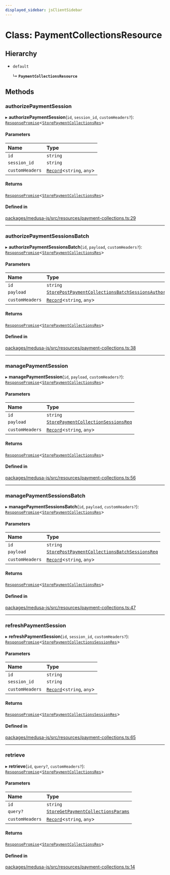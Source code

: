 ```yaml
---
displayed_sidebar: jsClientSidebar
---
```


# Class: PaymentCollectionsResource

## Hierarchy

- `default`

  ↳ **`PaymentCollectionsResource`**

## Methods

### authorizePaymentSession

▸ **authorizePaymentSession**(`id`, `session_id`, `customHeaders?`): [`ResponsePromise`](../modules/internal-12.md#responsepromise)<[`StorePaymentCollectionsRes`](../modules/internal-8.internal.md#storepaymentcollectionsres)\>

#### Parameters

| Name | Type |
| :------ | :------ |
| `id` | `string` |
| `session_id` | `string` |
| `customHeaders` | [`Record`](../modules/internal.md#record)<`string`, `any`\> |

#### Returns

[`ResponsePromise`](../modules/internal-12.md#responsepromise)<[`StorePaymentCollectionsRes`](../modules/internal-8.internal.md#storepaymentcollectionsres)\>

#### Defined in

[packages/medusa-js/src/resources/payment-collections.ts:29](https://github.com/medusajs/medusa/blob/b38f73726/packages/medusa-js/src/resources/payment-collections.ts#L29)

___

### authorizePaymentSessionsBatch

▸ **authorizePaymentSessionsBatch**(`id`, `payload`, `customHeaders?`): [`ResponsePromise`](../modules/internal-12.md#responsepromise)<[`StorePaymentCollectionsRes`](../modules/internal-8.internal.md#storepaymentcollectionsres)\>

#### Parameters

| Name | Type |
| :------ | :------ |
| `id` | `string` |
| `payload` | [`StorePostPaymentCollectionsBatchSessionsAuthorizeReq`](internal-8.internal.StorePostPaymentCollectionsBatchSessionsAuthorizeReq.md) |
| `customHeaders` | [`Record`](../modules/internal.md#record)<`string`, `any`\> |

#### Returns

[`ResponsePromise`](../modules/internal-12.md#responsepromise)<[`StorePaymentCollectionsRes`](../modules/internal-8.internal.md#storepaymentcollectionsres)\>

#### Defined in

[packages/medusa-js/src/resources/payment-collections.ts:38](https://github.com/medusajs/medusa/blob/b38f73726/packages/medusa-js/src/resources/payment-collections.ts#L38)

___

### managePaymentSession

▸ **managePaymentSession**(`id`, `payload`, `customHeaders?`): [`ResponsePromise`](../modules/internal-12.md#responsepromise)<[`StorePaymentCollectionsRes`](../modules/internal-8.internal.md#storepaymentcollectionsres)\>

#### Parameters

| Name | Type |
| :------ | :------ |
| `id` | `string` |
| `payload` | [`StorePaymentCollectionSessionsReq`](internal-8.internal.StorePaymentCollectionSessionsReq.md) |
| `customHeaders` | [`Record`](../modules/internal.md#record)<`string`, `any`\> |

#### Returns

[`ResponsePromise`](../modules/internal-12.md#responsepromise)<[`StorePaymentCollectionsRes`](../modules/internal-8.internal.md#storepaymentcollectionsres)\>

#### Defined in

[packages/medusa-js/src/resources/payment-collections.ts:56](https://github.com/medusajs/medusa/blob/b38f73726/packages/medusa-js/src/resources/payment-collections.ts#L56)

___

### managePaymentSessionsBatch

▸ **managePaymentSessionsBatch**(`id`, `payload`, `customHeaders?`): [`ResponsePromise`](../modules/internal-12.md#responsepromise)<[`StorePaymentCollectionsRes`](../modules/internal-8.internal.md#storepaymentcollectionsres)\>

#### Parameters

| Name | Type |
| :------ | :------ |
| `id` | `string` |
| `payload` | [`StorePostPaymentCollectionsBatchSessionsReq`](internal-8.internal.StorePostPaymentCollectionsBatchSessionsReq.md) |
| `customHeaders` | [`Record`](../modules/internal.md#record)<`string`, `any`\> |

#### Returns

[`ResponsePromise`](../modules/internal-12.md#responsepromise)<[`StorePaymentCollectionsRes`](../modules/internal-8.internal.md#storepaymentcollectionsres)\>

#### Defined in

[packages/medusa-js/src/resources/payment-collections.ts:47](https://github.com/medusajs/medusa/blob/b38f73726/packages/medusa-js/src/resources/payment-collections.ts#L47)

___

### refreshPaymentSession

▸ **refreshPaymentSession**(`id`, `session_id`, `customHeaders?`): [`ResponsePromise`](../modules/internal-12.md#responsepromise)<[`StorePaymentCollectionsSessionRes`](../modules/internal-8.internal.md#storepaymentcollectionssessionres)\>

#### Parameters

| Name | Type |
| :------ | :------ |
| `id` | `string` |
| `session_id` | `string` |
| `customHeaders` | [`Record`](../modules/internal.md#record)<`string`, `any`\> |

#### Returns

[`ResponsePromise`](../modules/internal-12.md#responsepromise)<[`StorePaymentCollectionsSessionRes`](../modules/internal-8.internal.md#storepaymentcollectionssessionres)\>

#### Defined in

[packages/medusa-js/src/resources/payment-collections.ts:65](https://github.com/medusajs/medusa/blob/b38f73726/packages/medusa-js/src/resources/payment-collections.ts#L65)

___

### retrieve

▸ **retrieve**(`id`, `query?`, `customHeaders?`): [`ResponsePromise`](../modules/internal-12.md#responsepromise)<[`StorePaymentCollectionsRes`](../modules/internal-8.internal.md#storepaymentcollectionsres)\>

#### Parameters

| Name | Type |
| :------ | :------ |
| `id` | `string` |
| `query?` | [`StoreGetPaymentCollectionsParams`](internal-8.internal.StoreGetPaymentCollectionsParams.md) |
| `customHeaders` | [`Record`](../modules/internal.md#record)<`string`, `any`\> |

#### Returns

[`ResponsePromise`](../modules/internal-12.md#responsepromise)<[`StorePaymentCollectionsRes`](../modules/internal-8.internal.md#storepaymentcollectionsres)\>

#### Defined in

[packages/medusa-js/src/resources/payment-collections.ts:14](https://github.com/medusajs/medusa/blob/b38f73726/packages/medusa-js/src/resources/payment-collections.ts#L14)
